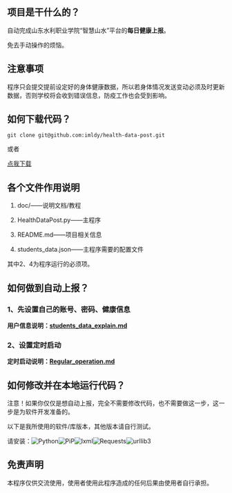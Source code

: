 ## 项目是干什么的？

自动完成山东水利职业学院“智慧山水”平台的**每日健康上报**。

免去手动操作的烦恼。

## 注意事项

程序只会提交提前设定好的身体健康数据，所以若身体情况发送变动必须及时更新数据，否则学校将会收到错误信息，防疫工作也会受到影响。

## 如何下载代码？

`git clone git@github.com:imldy/health-data-post.git`

或者

[点我下载](https://github.com/imldy/health-data-post/archive/master.zip)

## 各个文件作用说明

1. doc/——说明文档/教程

2. HealthDataPost.py——主程序

3. README.md——项目相关信息

4. students_data.json——主程序需要的配置文件

其中2、4为程序运行的必须项。

## 如何做到自动上报？

### 1、先设置自己的账号、密码、健康信息

**用户信息说明：[students_data_explain.md](./doc/students_data_explain.md)**

### 2、设置定时启动

**定时启动说明：[Regular_operation.md](./doc/Regular_operation.md)**

## 如何修改并在本地运行代码？

注意！如果你仅仅是想自动上报，完全不需要修改代码，也不需要做这一步，这一步是为软件开发准备的。

以下是我所使用的软件/库版本，其他版本请自行测试。

请安装：![Python](https://img.shields.io/badge/Python-3.8.2-blue.svg)![PiP](https://img.shields.io/badge/pip-20.0.2-5e7c85.svg)![lxml](https://img.shields.io/badge/lxml-4.5.0-Lime.svg)![Requests](https://img.shields.io/badge/requests-2.23.0-yellowgreen.svg)![urllib3](https://img.shields.io/badge/urllib3-1.25.8-Tomato.svg)

## 免责声明

本程序仅供交流使用，使用者使用此程序造成的任何后果由使用者自行承担。
